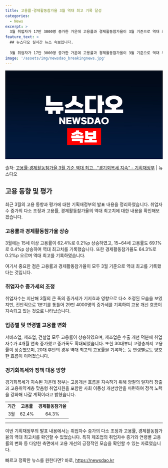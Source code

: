 ```yaml
---
title: 고용률·경제활동참가율 3월 역대 최고 기록 달성
categories:
  - News
excerpt: >
  3월 취업자가 17만 3000명 증가한 가운데 고용률과 경제활동참가율이 3월 기준으로 역대 최고를 기록했다.…
feature_text: >
  ## 뉴스다오 실시간 뉴스 속보입니다.

  3월 취업자가 17만 3000명 증가한 가운데 고용률과 경제활동참가율이 3월 기준으로 역대 최고를 기록했다.…
image: '/assets/img/newsdao_breakingnews.jpg'
---
```


![뉴스다오 속보](/assets/img/newsdao_breakingnews.jpg)

<p>출처: <a href="https://newsdao.kr/3577" rel="dofollow">고용률·경제활동참가율 3월 기준 역대 최고…“경기회복세 지속” - 기획재정부</a> | 뉴스다오</p>

<h2 data-ke-size="size26">고용 동향 및 평가</h2>
<p data-ke-size="size16">최근 3월의 고용 동향과 평가에 대한 기획재정부의 발표 내용을 정리하였습니다. 취업자수 증가의 다소 조정과 고용률, 경제활동참가율의 역대 최고치에 대한 내용을 확인해보겠습니다.</p>

<h3>고용률과 경제활동참가율 상승</h3>
<p data-ke-size="size16">3월에는 15세 이상 고용률이 62.4%로 0.2%p 상승하였고, 15~64세 고용률도 69.1%로 0.4%p 상승하여 역대 최고치를 기록했습니다. 또한 경제활동참가율도 64.3%로 0.2%p 오르며 역대 최고를 기록하였습니다.</p>
<p data-ke-size="size16">여기서 중요한 점은 고용률과 경제활동참가율이 모두 3월 기준으로 역대 최고를 기록했다는 것입니다.</p>

<h3>취업자수 증가세의 조정</h3>
<p data-ke-size="size16">취업자수는 지난해 3월의 큰 폭의 증가세가 기저효과 영향으로 다소 조정된 모습을 보였지만, 전반적으로 1분기를 통틀어 29만 4000명의 증가세를 기록하여 고용 개선 흐름이 지속되고 있는 것으로 나타났습니다.</p>

<h3>업종별 및 연령별 고용률 변화</h3>
<p data-ke-size="size16">서비스업, 제조업, 건설업 모두 고용률이 상승하였으며, 제조업은 수출 개선 덕분에 취업자수가 4개월 연속 증가했고 증가폭도 확대되었습니다. 또한 30대부터 고령층까지 고용률이 상승했으며, 20대 후반의 경우 역대 최고의 고용률을 기록하는 등 연령별로도 양호한 흐름이 이어졌습니다.</p>

<h3>경기회복세와 정책 대응 방향</h3>
<p data-ke-size="size16">경기회복세가 지속된 가운데 정부는 고용개선 흐름을 지속하기 위해 양질의 일자리 창출과 고용취약계층 맞춤형 취업지원을 포함한 사회 이동성 개선방안을 마련하여 정책 노력을 강화해 나갈 계획이라고 밝혔습니다.</p>

<table>
	<tr>
		<td style="text-align: center; height: 17px;"><b>기간</b></td>
		<td style="text-align: center; height: 17px;"><b>고용률</b></td>
		<td style="text-align: center; height: 17px;"><b>경제활동참가율</b></td>
	</tr>
	<tr>
		<td style="text-align: center; height: 17px;">3월</td>
		<td style="text-align: center; height: 17px;">62.4%</td>
		<td style="text-align: center; height: 17px;">64.3%</td>
	</tr>
</table>

<hr>
<p data-ke-size="size16">이번 기획재정부의 발표 내용에서는 취업자수 증가의 다소 조정과 고용률, 경제활동참가율의 역대 최고치를 확인할 수 있었습니다. 특히 제조업의 취업자수 증가와 연령별 고용률의 변화 등 다양한 측면에서 고용 개선의 긍정적인 모습을 확인할 수 있는 자료였습니다.</p>
 

빠르고 정확한 뉴스를 원한다면? 바로, <a href="https://newsdao.kr" rel="dofollow">https://newsdao.kr</a>


